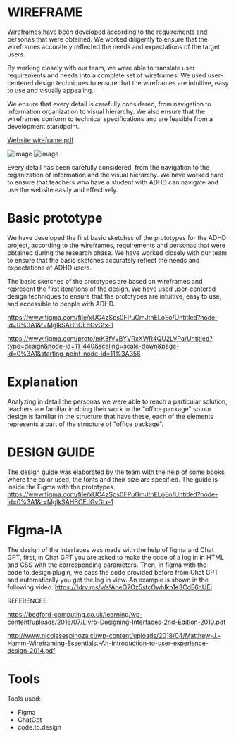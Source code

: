 # WIREFRAME

Wireframes have been developed according to the requirements and personas that were obtained. We worked diligently to ensure that the wireframes accurately reflected the needs and expectations of the target users.

By working closely with our team, we were able to translate user requirements and needs into a complete set of wireframes. We used user-centered design techniques to ensure that the wireframes are intuitive, easy to use and visually appealing.

We ensure that every detail is carefully considered, from navigation to information organization to visual hierarchy. We also ensure that the wireframes conform to technical specifications and are feasible from a development standpoint.


[Website wireframe.pdf](https://github.com/Jarotho/HCI-Project/files/11181894/Website.wireframe.pdf)

![image](https://user-images.githubusercontent.com/73042458/230686286-51c603db-80f3-4067-bb8a-8bbf3fcf366a.png)
![image](https://user-images.githubusercontent.com/73042458/230686356-327e490c-3c42-49d1-bcba-6bd1a8fae74a.png)


Every detail has been carefully considered, from the navigation to the organization of information and the visual hierarchy. We have worked hard to ensure that teachers who have a student with ADHD can navigate and use the website easily and effectively.


# Basic prototype

We have developed the first basic sketches of the prototypes for the ADHD project, according to the wireframes, requirements and personas that were obtained during the research phase. We have worked closely with our team to ensure that the basic sketches accurately reflect the needs and expectations of ADHD users.

The basic sketches of the prototypes are based on wireframes and represent the first iterations of the design. We have used user-centered design techniques to ensure that the prototypes are intuitive, easy to use, and accessible to people with ADHD.

https://www.figma.com/file/xUC4zSps0FPuGmJtnELoEo/Untitled?node-id=0%3A1&t=MglkSAHBCEdGvGtx-1

https://www.figma.com/proto/mK3fVvBYVRxXWR4QU2LVPa/Untitled?type=design&node-id=11-440&scaling=scale-down&page-id=0%3A1&starting-point-node-id=11%3A356


# Explanation
Analyzing in detail the personas we were able to reach a particular solution, teachers are familiar in doing their work in the "office package" so our design is familiar in the structure that have these, each of the elements represents a part of the structure of "office package". 

# DESIGN GUIDE
The design guide was elaborated by the team with the help of some books, where the color used, the fonts and their size are specified. The guide is inside the Figma with the prototypes. https://www.figma.com/file/xUC4zSps0FPuGmJtnELoEo/Untitled?node-id=0%3A1&t=MglkSAHBCEdGvGtx-1

# Figma-IA
The design of the interfaces was made with the help of figma and Chat GPT, first, in Chat GPT you are asked to make the code of a log in in HTML and CSS with the corresponding parameters.
Then, in figma with the code.to.design plugin, we pass the code provided before from Chat GPT and automatically you get the log in view. 
An example is shown in the following video.
https://1drv.ms/v/s!AheO7Oz5stcOwhlkn1e3CdE6nUEi

REFERENCES

https://bedford-computing.co.uk/learning/wp-content/uploads/2016/07/Livro-Designing-Interfaces-2nd-Edition-2010.pdf

http://www.nicolasespinoza.cl/wp-content/uploads/2018/04/Matthew-J.-Hamm-Wireframing-Essentials.-An-introduction-to-user-experience-design-2014.pdf

# Tools

Tools used:
- Figma
- ChatGpt
- code.to.design
